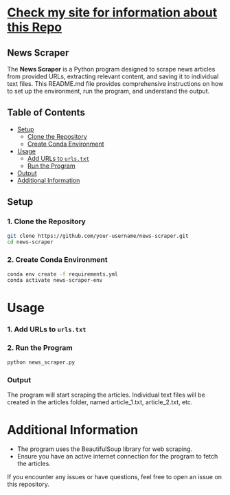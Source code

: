 # [Check my site for information about this Repo](https://goldencoqui.github.io/)

## News Scraper

The **News Scraper** is a Python program designed to scrape news articles from provided URLs, extracting relevant content, and saving it to individual text files. This README.md file provides comprehensive instructions on how to set up the environment, run the program, and understand the output.

## Table of Contents

- [Setup](#setup)
  - [Clone the Repository](#1-clone-the-repository)
  - [Create Conda Environment](#2-create-conda-environment)
- [Usage](#usage)
  - [Add URLs to `urls.txt`](#1-add-urls-to-urlstxt)
  - [Run the Program](#2-run-the-program)
- [Output](#output)
- [Additional Information](#additional-information)

## Setup

### 1. Clone the Repository

```bash
git clone https://github.com/your-username/news-scraper.git
cd news-scraper
```

### 2. Create Conda Environment

```bash
conda env create -f requirements.yml
conda activate news-scraper-env
```

# Usage

### 1. Add URLs to `urls.txt`

### 2. Run the Program

```bash
python news_scraper.py
```
### Output

The program will start scraping the articles. Individual text files will be created in the articles folder, named article_1.txt, article_2.txt, etc.

# Additional Information

   - The program uses the BeautifulSoup library for web scraping.
   - Ensure you have an active internet connection for the program to fetch the articles.

If you encounter any issues or have questions, feel free to open an issue on this repository.
